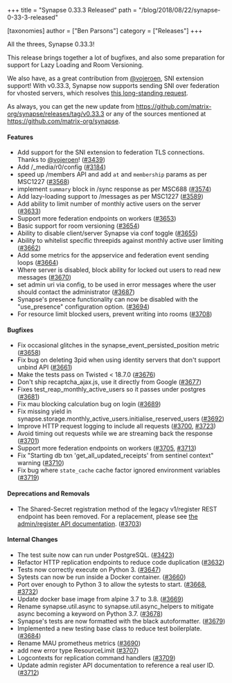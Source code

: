 +++
title = "Synapse 0.33.3 Released"
path = "/blog/2018/08/22/synapse-0-33-3-released"

[taxonomies]
author = ["Ben Parsons"]
category = ["Releases"]
+++

All the threes, Synapse 0.33.3!

This release brings together a lot of bugfixes, and also some preparation for support for Lazy Loading and Room Versioning.

We also have, as a great contribution from <a href="https://github.com/vojeroen">@vojeroen</a>, SNI extension support! With v0.33.3, Synapse now supports sending SNI over federation for vhosted servers, which resolves <a href="https://github.com/matrix-org/synapse/issues/1491">this long-standing request</a>.

As always, you can get the new update from <a href="https://github.com/matrix-org/synapse/releases/tag/v0.33.3">https://github.com/matrix-org/synapse/releases/tag/v0.33.3</a> or any of the sources mentioned at <a href="https://github.com/matrix-org/synapse">https://github.com/matrix-org/synapse</a>.

#### Features

<ul>
 	<li>Add support for the SNI extension to federation TLS connections. Thanks to <a href="https://github.com/vojeroen">@vojeroen</a>! (<a href="https://github.com/matrix-org/synapse/issues/3439">#3439</a>)</li>
 	<li>Add /_media/r0/config (<a href="https://github.com/matrix-org/synapse/issues/3184">#3184</a>)</li>
 	<li>speed up /members API and add <code>at</code> and <code>membership</code> params as per MSC1227 (<a href="https://github.com/matrix-org/synapse/issues/3568">#3568</a>)</li>
 	<li>implement <code>summary</code> block in /sync response as per MSC688 (<a href="https://github.com/matrix-org/synapse/issues/3574">#3574</a>)</li>
 	<li>Add lazy-loading support to /messages as per MSC1227 (<a href="https://github.com/matrix-org/synapse/issues/3589">#3589</a>)</li>
 	<li>Add ability to limit number of monthly active users on the server (<a href="https://github.com/matrix-org/synapse/issues/3633">#3633</a>)</li>
 	<li>Support more federation endpoints on workers (<a href="https://github.com/matrix-org/synapse/issues/3653">#3653</a>)</li>
 	<li>Basic support for room versioning (<a href="https://github.com/matrix-org/synapse/issues/3654">#3654</a>)</li>
 	<li>Ability to disable client/server Synapse via conf toggle (<a href="https://github.com/matrix-org/synapse/issues/3655">#3655</a>)</li>
 	<li>Ability to whitelist specific threepids against monthly active user limiting (<a href="https://github.com/matrix-org/synapse/issues/3662">#3662</a>)</li>
 	<li>Add some metrics for the appservice and federation event sending loops (<a href="https://github.com/matrix-org/synapse/issues/3664">#3664</a>)</li>
 	<li>Where server is disabled, block ability for locked out users to read new messages (<a href="https://github.com/matrix-org/synapse/issues/3670">#3670</a>)</li>
 	<li>set admin uri via config, to be used in error messages where the user should contact the administrator (<a href="https://github.com/matrix-org/synapse/issues/3687">#3687</a>)</li>
 	<li>Synapse's presence functionality can now be disabled with the "use_presence" configuration option. (<a href="https://github.com/matrix-org/synapse/issues/3694">#3694</a>)</li>
 	<li>For resource limit blocked users, prevent writing into rooms (<a href="https://github.com/matrix-org/synapse/issues/3708">#3708</a>)</li>
</ul>

#### Bugfixes

<ul>
 	<li>Fix occasional glitches in the synapse_event_persisted_position metric (<a href="https://github.com/matrix-org/synapse/issues/3658">#3658</a>)</li>
 	<li>Fix bug on deleting 3pid when using identity servers that don't support unbind API (<a href="https://github.com/matrix-org/synapse/issues/3661">#3661</a>)</li>
 	<li>Make the tests pass on Twisted &lt; 18.7.0 (<a href="https://github.com/matrix-org/synapse/issues/3676">#3676</a>)</li>
 	<li>Don't ship recaptcha_ajax.js, use it directly from Google (<a href="https://github.com/matrix-org/synapse/issues/3677">#3677</a>)</li>
 	<li>Fixes test_reap_monthly_active_users so it passes under postgres (<a href="https://github.com/matrix-org/synapse/issues/3681">#3681</a>)</li>
 	<li>Fix mau blocking calculation bug on login (<a href="https://github.com/matrix-org/synapse/issues/3689">#3689</a>)</li>
 	<li>Fix missing yield in synapse.storage.monthly_active_users.initialise_reserved_users (<a href="https://github.com/matrix-org/synapse/issues/3692">#3692</a>)</li>
 	<li>Improve HTTP request logging to include all requests (<a href="https://github.com/matrix-org/synapse/issues/3700">#3700</a>, <a href="https://github.com/matrix-org/synapse/issues/3723">#3723</a>)</li>
 	<li>Avoid timing out requests while we are streaming back the response (<a href="https://github.com/matrix-org/synapse/issues/3701">#3701</a>)</li>
 	<li>Support more federation endpoints on workers (<a href="https://github.com/matrix-org/synapse/issues/3705">#3705</a>, <a href="https://github.com/matrix-org/synapse/issues/3713">#3713</a>)</li>
 	<li>Fix "Starting db txn 'get_all_updated_receipts' from sentinel context" warning (<a href="https://github.com/matrix-org/synapse/issues/3710">#3710</a>)</li>
 	<li>Fix bug where <code>state_cache</code> cache factor ignored environment variables (<a href="https://github.com/matrix-org/synapse/issues/3719">#3719</a>)</li>
</ul>

#### Deprecations and Removals

<ul>
 	<li>The Shared-Secret registration method of the legacy v1/register REST endpoint has been removed. For a replacement, please see <a href="https://github.com/matrix-org/synapse/blob/master/docs/admin_api/register_api.rst">the admin/register API documentation</a>. (<a href="https://github.com/matrix-org/synapse/issues/3703">#3703</a>)</li>
</ul>

#### Internal Changes

<ul>
 	<li>The test suite now can run under PostgreSQL. (<a href="https://github.com/matrix-org/synapse/issues/3423">#3423</a>)</li>
 	<li>Refactor HTTP replication endpoints to reduce code duplication (<a href="https://github.com/matrix-org/synapse/issues/3632">#3632</a>)</li>
 	<li>Tests now correctly execute on Python 3. (<a href="https://github.com/matrix-org/synapse/issues/3647">#3647</a>)</li>
 	<li>Sytests can now be run inside a Docker container. (<a href="https://github.com/matrix-org/synapse/issues/3660">#3660</a>)</li>
 	<li>Port over enough to Python 3 to allow the sytests to start. (<a href="https://github.com/matrix-org/synapse/issues/3668">#3668</a>, <a href="https://github.com/matrix-org/synapse/issues/3732">#3732</a>)</li>
 	<li>Update docker base image from alpine 3.7 to 3.8. (<a href="https://github.com/matrix-org/synapse/issues/3669">#3669</a>)</li>
 	<li>Rename synapse.util.async to synapse.util.async_helpers to mitigate async becoming a keyword on Python 3.7. (<a href="https://github.com/matrix-org/synapse/issues/3678">#3678</a>)</li>
 	<li>Synapse's tests are now formatted with the black autoformatter. (<a href="https://github.com/matrix-org/synapse/issues/3679">#3679</a>)</li>
 	<li>Implemented a new testing base class to reduce test boilerplate. (<a href="https://github.com/matrix-org/synapse/issues/3684">#3684</a>)</li>
 	<li>Rename MAU prometheus metrics (<a href="https://github.com/matrix-org/synapse/issues/3690">#3690</a>)</li>
 	<li>add new error type ResourceLimit (<a href="https://github.com/matrix-org/synapse/issues/3707">#3707</a>)</li>
 	<li>Logcontexts for replication command handlers (<a href="https://github.com/matrix-org/synapse/issues/3709">#3709</a>)</li>
 	<li>Update admin register API documentation to reference a real user ID. (<a href="https://github.com/matrix-org/synapse/issues/3712">#3712</a>)</li>
</ul>
